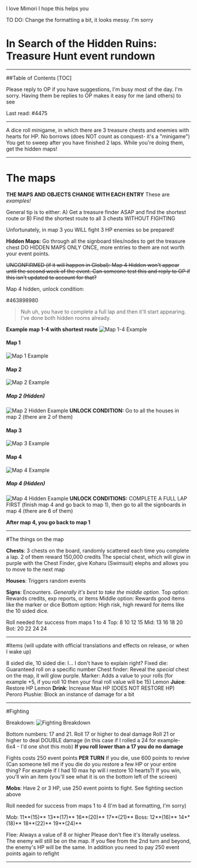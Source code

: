 I love Mimori
I hope this helps you

TO DO: Change the formatting a bit, it looks messy. I'm sorry

# In Search of the Hidden Ruins: Treasure Hunt event rundown
-----------
##Table of Contents
[TOC]

Please reply to OP if you have suggestions, I'm busy most of the day. I'm sorry.
Having them be replies to OP makes it easy for me (and others) to see

Last read: #4475


-----------

A dice roll minigame, in which there are 3 treasure chests and enemies with hearts for HP.
No borrows (does NOT count as conquest- it's a "minigame")
You get to sweep after you have finished 2 laps. While you're doing them, get the hidden maps!

-----------
# The maps
**THE MAPS AND OBJECTS CHANGE WITH EACH ENTRY**
These are *examples!*

General tip is to either: A) Get a treasure finder ASAP and find the shortest route
or B) Find the shortest route to all 3 chests WITHOUT FIGHTING

Unfortunately, in map 3 you WILL fight 3 HP enemies so be prepared!

**Hidden Maps:**
Go through all the signboard tiles/nodes to get the treasure chest
DO HIDDEN MAPS ONLY ONCE, more entries to them are not worth your event points.

~~UNCONFIRMED (if it will happen in Global): Map 4 Hidden won't appear until the second week of the event.
Can someone test this and reply to OP if this isn't updated to account for that?~~

Map 4 hidden, unlock condition:

\#463898980
>Nuh uh, you have to complete a full lap and then it'll start appearing.
>I've done both hidden rooms already.


**Example map 1-4 with shortest route**
![Map 1-4 Example](https://twitter.com/SLC_Sil/status/1683764108469112833)

#### Map 1
![Map 1 Example](https://files.catbox.moe/7kk362.png)

#### Map 2
![Map 2 Example](https://files.catbox.moe/5cchll.png)

##### Map 2 (Hidden)
![Map 2 Hidden Example](https://files.catbox.moe/c0bdjd.png)
**UNLOCK CONDITION:** Go to all the houses in map 2 (there are 2 of them)

#### Map 3
![Map 3 Example](https://files.catbox.moe/lunygr.png)

#### Map 4
![Map 4 Example](https://files.catbox.moe/hb4r8w.png)

##### Map 4 (Hidden)
![Map 4 Hidden Example](https://files.catbox.moe/b9qeyy.png)
**UNLOCK CONDITIONS:** COMPLETE A FULL LAP FIRST (finish map 4 and go back to map 1), then go to all the signboards in map 4 (there are 6 of them)

**After map 4, you go back to map 1**

-----------
#The things on the map

**Chests**: 3 chests on the board, randomly scattered each time you complete a lap.
2 of them reward 150,000 credits
The special chest, which will glow in purple with the Chest Finder, give Koharu (Swimsuit) elephs and allows you to move to the next map

**Houses**: Triggers random events

**Signs**: Encounters. *Generally it's best to take the middle option.*
Top option: Rewards credits, exp reports, or items
Middle option: Rewards good items like the marker or dice
Bottom option: High risk, high reward for items like the 10 sided dice.

Roll needed for success from maps 1 to 4
Top: 8 10 12 15
Mid: 13 16 18 20
Bot: 20 22 24 24

-----------
#Items
(will update with official translations and effects on release, or when I wake up)

8 sided die, 10 sided die: I... I don't have to explain right?
Fixed die: Guaranteed roll on a specific number
Chest finder: Reveal the *special* chest on the map, it will glow purple.
Marker: Adds a value to your rolls (for example +5, if you roll 10 then your final roll value will be 15)
Lemon **Juice**: Restore HP
Lemon **Drink**: Increase Max HP (DOES NOT RESTORE HP)
Peroro Plushie: Block an instance of damage for a bit

-----------
#Fighting

Breakdown:
![Fighting Breakdown](https://files.catbox.moe/xdhux4.png)

Bottom numbers: 17 and 21.
Roll 17 or higher to deal damage
Roll 21 or higher to deal DOUBLE damage (in this case if I rolled a 24 for example- 6x4 - I'd one shot this mob)
**If you roll lower than a 17 you do no damage**

Fights costs 250 event points **PER TURN**
If you die, use 600 points to revive (Can someone tell me if you die do you restore a few HP or your entire thing? For example if I had 10 max hp will i restore 10 hearts?)
If you win, you'll win an item (you'll see what it is on the bottom left of the screen)

**Mobs**: Have 2 or 3 HP, use 250 event points to fight. See fighting section above

Roll needed for success from maps 1 to 4
(I'm bad at formatting, I'm sorry)

Mob: 11**(15)** 13**(17)** 16**(20)** 17**(21)**
Boss: 12**(16)** 14**(18)** 18**(22)** 19**(24)**

Flee: Always a value of 8 or higher
Please don't flee it's literally useless. The enemy will still be on the map. If you flee from the 2nd turn and beyond, the enemy's HP will be the same. In addition you need to pay 250 event points again to refight

--------